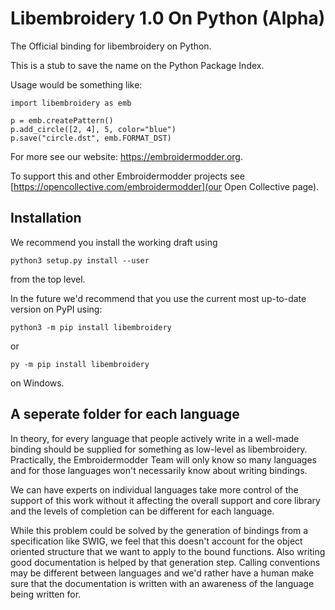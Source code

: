 # Libembroidery 1.0 On Python (Alpha)

The Official binding for libembroidery on Python.

This is a stub to save the name on the Python Package Index.

Usage would be something like:

    import libembroidery as emb

    p = emb.createPattern()
    p.add_circle([2, 4], 5, color="blue")
    p.save("circle.dst", emb.FORMAT_DST)

For more see our website: https://embroidermodder.org.

To support this and other Embroidermodder projects see
[https://opencollective.com/embroidermodder](our Open Collective page).

## Installation

We recommend you install the working draft using

    python3 setup.py install --user

from the top level.

In the future we'd recommend that you use the current most
up-to-date version on PyPI using:

    python3 -m pip install libembroidery

or

    py -m pip install libembroidery

on Windows.

## A seperate folder for each language

In theory, for every language that people actively write in a 
well-made binding should be supplied for something as low-level 
as libembroidery. Practically, the Embroidermodder Team will
only know so many languages and for those languages won't necessarily
know about writing bindings.

We can have experts on individual languages take more 
control of the support of this work without it affecting the overall 
support and core library and the levels of completion can be different 
for each language.

While this problem could be solved by the generation of bindings
from a specification like SWIG, we feel that this doesn't account
for the object oriented structure that we want to apply to the
bound functions. Also writing good documentation is helped by
that generation step. Calling conventions may be different between
languages and we'd rather have a human make sure that the documentation
is written with an awareness of the language being written for.
